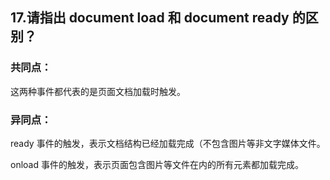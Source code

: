 ## 17.请指出 document load 和 document ready 的区别？

### 共同点：

这两种事件都代表的是页面文档加载时触发。

### 异同点：

ready 事件的触发，表示文档结构已经加载完成（不包含图片等非文字媒体文件。

onload 事件的触发，表示页面包含图片等文件在内的所有元素都加载完成。
